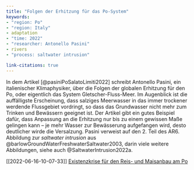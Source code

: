 ```yaml
---
title: "Folgen der Erhitzung für das Po-System"
keywords:
- "region: Po"
- "region: Italy"
- adaptation
- "time: 2022"
- "researcher: Antonello Pasini"
- rivers 
- "process: saltwater intrusion"

link-citations: true 
---
```


In dem Artikel [@pasiniPoSalatoLimiti2022] schreibt Antonello Pasini, ein italienischer Klimaphysiker, über die Folgen der globalen Erhitzung für den Po, oder eigentlich das System Gletscher-Fluss-Meer. Im Augenblick ist die auffälligste Erscheinung, dass salziges Meerwasser in das immer trockener werdende Flussgebiet vordringt, so dass das Grundwasser nicht mehr zum Trinken und Bewässern geeignet ist. Der Artikel gibt ein gutes Beispiel dafür, dass Anpassung an die Erhitzung nur bis zu einem gewissen Maße gelingen kann – je mehr Wasser zur Bewässerung aufgefangen wird, desto deutlicher wirde die Versalzung. Pasini verweist auf den 2. Teil des AR6. Abbildung zur *saltwater intrusion* aus @barlowGroundWaterFreshwaterSaltwater2003, darin viele weitere Abbildungen, siehe auch @SaltwaterIntrusion2022a. 




[[2022-06-16-10-07-33]] [Existenzkrise für den Reis- und Maisanbau am Po](2022-06-16-10-07-33.html)